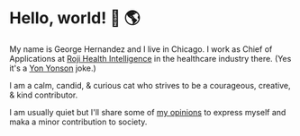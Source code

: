 # Hello, world! 👋 🌎

My name is George Hernandez and I live in Chicago. I work as Chief of Applications at [Roji Health Intelligence](https://rojihealthintelligence.com) in the healthcare industry there. (Yes it's a [Yon Yonson](https://en.wikipedia.org/wiki/Yon_Yonson) joke.)

I am a calm, candid, & curious cat who strives to be a courageous, creative, & kind contributor.

I am usually quiet but I'll share some of [my opinions](Opinions/index.md) to express myself and maka a minor contribution to society.

<!--
We all have different experiences, paths, heuristics, histories, futures, context, etc., and yet we also have so much in common that sharing makes all of us better.

Policy affects many of us (the *polis*) and thus we need to make those decisions together, preferably using best practices, evidence, well formed logic, transparency, testing, perspective, etc., but also in an effective, timely, earnest, heard, woke, and emotionally conscious manner.
-->

<!--
**GeorgeHernandez/GeorgeHernandez** is a ✨ _special_ ✨ repository because its `README.md` (this file) appears on your GitHub profile.

Here are some ideas to get you started:

- 🔭 I’m currently working on ...
- 🌱 I’m currently learning ...
- 👯 I’m looking to collaborate on ...
- 🤔 I’m looking for help with ...
- 💬 Ask me about ...
- 📫 How to reach me: ...
- 😄 Pronouns: ...
- ⚡ Fun fact: ...
-->
